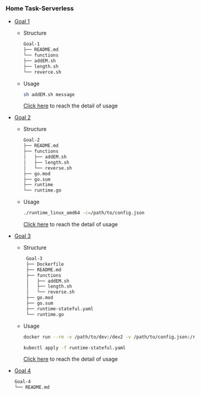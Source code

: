 ### Home Task-Serverless

* [Goal 1](/Goal-1)
  * Structure 
    ```bash
    Goal-1
    ├── README.md
    └── functions
    ├── addEM.sh
    ├── length.sh
    └── reverce.sh
    ```
  * Usage
    ```bash
    sh addEM.sh message
    ```
    [Click here](/Goal-1/README.md) to reach the detail of usage

    
* [Goal 2](/Goal-2)
    * Structure
      ```bash
      Goal-2
      ├── README.md
      ├── functions
      │   ├── addEM.sh
      │   ├── length.sh
      │   └── reverse.sh
      ├── go.mod
      ├── go.sum
      ├── runtime
      └── runtime.go
      ```

    * Usage
      ```bash
      ./runtime_linux_amd64 -c=/path/to/config.json
      ```
      [Click here](/Goal-2/README.md) to reach the detail of usage


* [Goal 3](/Goal-3)

  * Structure
    ```bash
     Goal-3
     ├── Dockerfile
     ├── README.md
     ├── functions
     │   ├── addEM.sh
     │   ├── length.sh
     │   └── reverse.sh
     ├── go.mod
     ├── go.sum
     ├── runtime-stateful.yaml
     └── runtime.go
     ```
  * Usage
    ```bash
    docker run --rm -v /path/to/dev:/dev2 -v /path/to/config.json:/root/config.json kaixindeken/runtime -c=/root/config.json
    ```
    ```bash
    kubectl apply -f runtime-stateful.yaml
    ```
    [Click here](/Goal-3/README.md) to reach the detail of usage


* [Goal 4](/Goal-4)

  ```bash
  Goal-4
  └── README.md
  ```